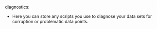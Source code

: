 diagnostics: 

 - Here you can store any scripts you use to diagnose your data sets for corruption or problematic data points.
